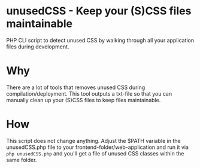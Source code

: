 # unusedCSS - Keep your (S)CSS files maintainable
PHP CLI script to detect unused CSS by walking through all your application files during development.

# Why
There are a lot of tools that removes unused CSS during compilation/deployment.
This tool outputs a txt-file so that you can manually clean up your (S)CSS files to keep files maintainable.

# How
This script does not change anything. Adjust the $PATH variable in the unusedCSS.php file to your frontend-folder/web-application and run it via ```php unusedCSS.php``` and you'll get a file of unused CSS classes within the same folder.
